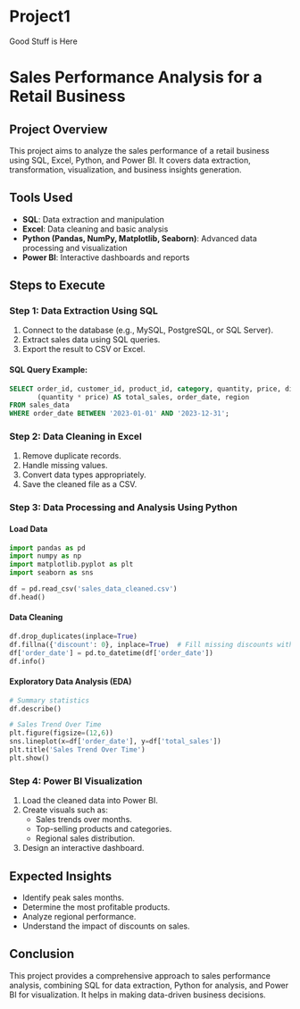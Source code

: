 # Project1
Good Stuff is Here
# Sales Performance Analysis for a Retail Business

## Project Overview
This project aims to analyze the sales performance of a retail business using SQL, Excel, Python, and Power BI. It covers data extraction, transformation, visualization, and business insights generation.

## Tools Used
- **SQL**: Data extraction and manipulation
- **Excel**: Data cleaning and basic analysis
- **Python (Pandas, NumPy, Matplotlib, Seaborn)**: Advanced data processing and visualization
- **Power BI**: Interactive dashboards and reports

## Steps to Execute

### Step 1: Data Extraction Using SQL
1. Connect to the database (e.g., MySQL, PostgreSQL, or SQL Server).
2. Extract sales data using SQL queries.
3. Export the result to CSV or Excel.

#### SQL Query Example:
```sql
SELECT order_id, customer_id, product_id, category, quantity, price, discount,
       (quantity * price) AS total_sales, order_date, region
FROM sales_data
WHERE order_date BETWEEN '2023-01-01' AND '2023-12-31';
```

### Step 2: Data Cleaning in Excel
1. Remove duplicate records.
2. Handle missing values.
3. Convert data types appropriately.
4. Save the cleaned file as a CSV.

### Step 3: Data Processing and Analysis Using Python
#### Load Data
```python
import pandas as pd
import numpy as np
import matplotlib.pyplot as plt
import seaborn as sns

df = pd.read_csv('sales_data_cleaned.csv')
df.head()
```

#### Data Cleaning
```python
df.drop_duplicates(inplace=True)
df.fillna({'discount': 0}, inplace=True)  # Fill missing discounts with 0
df['order_date'] = pd.to_datetime(df['order_date'])
df.info()
```

#### Exploratory Data Analysis (EDA)
```python
# Summary statistics
df.describe()

# Sales Trend Over Time
plt.figure(figsize=(12,6))
sns.lineplot(x=df['order_date'], y=df['total_sales'])
plt.title('Sales Trend Over Time')
plt.show()
```

### Step 4: Power BI Visualization
1. Load the cleaned data into Power BI.
2. Create visuals such as:
   - Sales trends over months.
   - Top-selling products and categories.
   - Regional sales distribution.
3. Design an interactive dashboard.

## Expected Insights
- Identify peak sales months.
- Determine the most profitable products.
- Analyze regional performance.
- Understand the impact of discounts on sales.

## Conclusion
This project provides a comprehensive approach to sales performance analysis, combining SQL for data extraction, Python for analysis, and Power BI for visualization. It helps in making data-driven business decisions.


